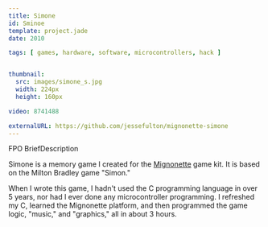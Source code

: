 ```yaml
---
title: Simone
id: Sminoe
template: project.jade
date: 2010

tags: [ games, hardware, software, microcontrollers, hack ]


thumbnail:
  src: images/simone_s.jpg
  width: 224px
  height: 160px

video: 8741488

externalURL: https://github.com/jessefulton/mignonette-simone
---
```


FPO BriefDescription

Simone is a memory game I created for the [Mignonette](http://www.mignonette-game.com/") game kit. It is based on the Milton Bradley game "Simon."

When I wrote this game, I hadn't used the C programming language in over 5 years, nor had I ever done any microcontroller programming. I refreshed my C, learned the Mignonette platform, and then programmed the game logic, "music," and "graphics," all in about 3 hours.